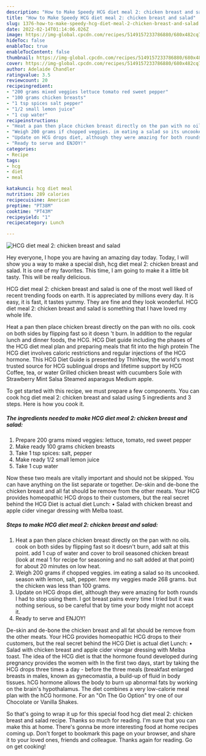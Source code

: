 ```yaml
---
description: "How to Make Speedy HCG diet meal 2: chicken breast and salad"
title: "How to Make Speedy HCG diet meal 2: chicken breast and salad"
slug: 1376-how-to-make-speedy-hcg-diet-meal-2-chicken-breast-and-salad
date: 2022-02-14T01:14:06.026Z
image: https://img-global.cpcdn.com/recipes/5149157233786880/680x482cq70/hcg-diet-meal-2-chicken-breast-and-salad-recipe-main-photo.jpg
hideToc: false
enableToc: true
enableTocContent: false
thumbnail: https://img-global.cpcdn.com/recipes/5149157233786880/680x482cq70/hcg-diet-meal-2-chicken-breast-and-salad-recipe-main-photo.jpg
cover: https://img-global.cpcdn.com/recipes/5149157233786880/680x482cq70/hcg-diet-meal-2-chicken-breast-and-salad-recipe-main-photo.jpg
author: Adelaide Chandler
ratingvalue: 3.5
reviewcount: 20
recipeingredient:
- "200 grams mixed veggies lettuce tomato red sweet pepper"
- "100 grams chicken breasts"
- "1 tsp spices salt pepper"
- "1/2 small lemon juice"
- "1 cup water"
recipeinstructions:
- "Heat a pan then place chicken breast directly on the pan with no oils. cook on both sides by flipping fast so it doesn&#39;t burn, add salt at this point. add 1 cup of water and cover to broil seasoned chicken breast (look at meal 1 for recipe for seasoning and no salt added at that point) for about 20 minutes on low heat."
- "Weigh 200 grams if chopped veggies. im eating a salad so its uncooked. season with lemon, salt, pepper. here my veggies made 268 grams. but the chicken was less than 100 grams."
- "Update on HCG drops diet, although they were amazing for both rounds I had to stop using them. I got breast pains every time I tried but it was nothing serious, so be careful that by time your body might not accept it."
- "Ready to serve and ENJOY!"
categories:
- Recipe
tags:
- hcg
- diet
- meal

katakunci: hcg diet meal 
nutrition: 289 calories
recipecuisine: American
preptime: "PT38M"
cooktime: "PT43M"
recipeyield: "1"
recipecategory: Lunch

---
```



![HCG diet meal 2: chicken breast and salad](https://img-global.cpcdn.com/recipes/5149157233786880/680x482cq70/hcg-diet-meal-2-chicken-breast-and-salad-recipe-main-photo.jpg)

Hey everyone, I hope you are having an amazing day today. Today, I will show you a way to make a special dish, hcg diet meal 2: chicken breast and salad. It is one of my favorites. This time, I am going to make it a little bit tasty. This will be really delicious.

HCG diet meal 2: chicken breast and salad is one of the most well liked of recent trending foods on earth. It is appreciated by millions every day. It is easy, it is fast, it tastes yummy. They are fine and they look wonderful. HCG diet meal 2: chicken breast and salad is something that I have loved my whole life.

Heat a pan then place chicken breast directly on the pan with no oils. cook on both sides by flipping fast so it doesn &#39;t burn. In addition to the regular lunch and dinner foods, the HCG. HCG Diet guide including the phases of the HCG diet meal plan and preparing meals that fit into the high protein The HCG diet involves caloric restrictions and regular injections of the HCG hormone. This HCG Diet Guide is presented by ThinNow, the world&#39;s most trusted source for HCG sublingual drops and lifetime support by HCG Coffee, tea, or water Grilled chicken breast with cucumbers Sole with Strawberry Mint Salsa Steamed asparagus Medium apple.


To get started with this recipe, we must prepare a few components. You can cook hcg diet meal 2: chicken breast and salad using 5 ingredients and 3 steps. Here is how you cook it.

<!--inarticleads1-->

##### The ingredients needed to make HCG diet meal 2: chicken breast and salad:

1. Prepare 200 grams mixed veggies: lettuce, tomato, red sweet pepper
1. Make ready 100 grams chicken breasts
1. Take 1 tsp spices: salt, pepper
1. Make ready 1/2 small lemon juice
1. Take 1 cup water


Now these two meals are vitally important and should not be skipped. You can have anything on the list separate or together. De-skin and de-bone the chicken breast and all fat should be remove from the other meats. Your HCG provides homeopathic HCG drops to their customers, but the real secret behind the HCG Diet is actual diet Lunch: • Salad with chicken breast and apple cider vinegar dressing with Melba toast. 

<!--inarticleads2-->

##### Steps to make HCG diet meal 2: chicken breast and salad:

1. Heat a pan then place chicken breast directly on the pan with no oils. cook on both sides by flipping fast so it doesn&#39;t burn, add salt at this point. add 1 cup of water and cover to broil seasoned chicken breast (look at meal 1 for recipe for seasoning and no salt added at that point) for about 20 minutes on low heat.
1. Weigh 200 grams if chopped veggies. im eating a salad so its uncooked. season with lemon, salt, pepper. here my veggies made 268 grams. but the chicken was less than 100 grams.
1. Update on HCG drops diet, although they were amazing for both rounds I had to stop using them. I got breast pains every time I tried but it was nothing serious, so be careful that by time your body might not accept it.
1. Ready to serve and ENJOY!

De-skin and de-bone the chicken breast and all fat should be remove from the other meats. Your HCG provides homeopathic HCG drops to their customers, but the real secret behind the HCG Diet is actual diet Lunch: • Salad with chicken breast and apple cider vinegar dressing with Melba toast. The idea of the HCG diet is that the hormone found developed during pregnancy provides the women with In the first two days, start by taking the HCG drops three times a day - before the three meals (breakfast enlarged breasts in males, known as gynecomastia, a build-up of fluid in body tissues. hCG hormone allows the body to burn up abnormal fats by working on the brain&#39;s hypothalamus. The diet combines a very low-calorie meal plan with the hCG hormone. For an &#34;On The Go Option&#34; try one of our Chocolate or Vanilla Shakes. 

So that's going to wrap it up for this special food hcg diet meal 2: chicken breast and salad recipe. Thanks so much for reading. I'm sure that you can make this at home. There's gonna be more interesting food at home recipes coming up. Don't forget to bookmark this page on your browser, and share it to your loved ones, friends and colleague. Thanks again for reading. Go on get cooking!
